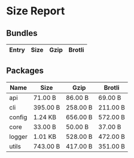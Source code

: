 # Size Report

## Bundles

| Entry | Size | Gzip | Brotli |
| ----- | ---- | ---- | ------ |

## Packages

| Name   | Size     | Gzip     | Brotli   |
| ------ | -------- | -------- | -------- |
| api    | 71.00 B  | 86.00 B  | 69.00 B  |
| cli    | 395.00 B | 258.00 B | 211.00 B |
| config | 1.24 KB  | 656.00 B | 572.00 B |
| core   | 33.00 B  | 50.00 B  | 37.00 B  |
| logger | 1.01 KB  | 528.00 B | 472.00 B |
| utils  | 743.00 B | 417.00 B | 351.00 B |
